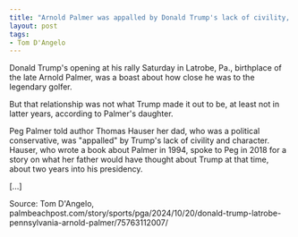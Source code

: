 ```yaml
---
title: "Arnold Palmer was appalled by Donald Trump's lack of civility, character"
layout: post
tags:
- Tom D'Angelo
---
```


Donald Trump's opening at his rally Saturday in Latrobe, Pa., birthplace of the late Arnold Palmer, was a boast about how close he was to the legendary golfer.

But that relationship was not what Trump made it out to be, at least not in latter years, according to Palmer's daughter.

Peg Palmer told author Thomas Hauser her dad, who was a political conservative, was "appalled" by Trump's lack of civility and character. Hauser, who wrote a book about Palmer in 1994, spoke to Peg in 2018 for a story on what her father would have thought about Trump at that time, about two years into his presidency.

[...]

Source: Tom D'Angelo, palmbeachpost.com/story/sports/pga/2024/10/20/donald-trump-latrobe-pennsylvania-arnold-palmer/75763112007/
